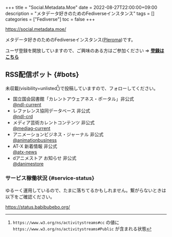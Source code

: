 +++
title = "Social.Metadata.Moe"
date = 2022-08-27T22:00:00+09:00
description = "メタデータ好きのためのFediverseインスタンス"
tags = []
categories = ["Fediverse"]
toc = false
+++

<https://social.metadata.moe/>

メタデータ好きのためのFediverseインスタンス([Pleroma](https://pleroma.social/))です。

ユーザ登録を開放していますので、ご興味のある方はご参加ください ⇒ [**登録はこちら**](https://social.metadata.moe/registration)

## RSS配信ボット {#bots}

未収載(visibility=unlisted[^1])で投稿していますので、フォローしてください。

- 国立国会図書館「カレントアウェアネス・ポータル」非公式  
  [@ndl-current](https://social.metadata.moe/ndl-current)
- レファレンス協同データベース 非公式  
  [@ndl-crd](https://social.metadata.moe/ndl-crd)
- メディア芸術カレントコンテンツ 非公式  
  [@mediag-current](https://social.metadata.moe/mediag-current)
- アニメーションビジネス・ジャーナル 非公式  
  [@animationbusiness](https://social.metadata.moe/animationbusiness)
- AT-X 新着情報 非公式  
  [@atx-news](https://social.metadata.moe/atx-news)
- dアニメストア お知らせ 非公式  
  [@danimestore](https://social.metadata.moe/danimestore)

### サービス稼働状況 {#service-status}

ゆるーく運用しているので、たまに落ちてるかもしれません。繋がらないときは以下をご確認ください。

<https://status.babibubebo.org/>

[^1]: `https://www.w3.org/ns/activitystreams#cc` の値に `https://www.w3.org/ns/activitystreams#Public` が含まれる状態
